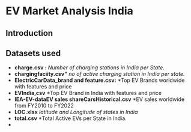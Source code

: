 # EV Market Analysis India

## Introduction


## Datasets used
- **charge.csv :** *Number of charging stations in India per State.*
- **chargingfaciity.csv"** *no of active charging station in India per state.*
- **ElectricCarData_brand and feature.csv:** *Top EV Brands worldwide with features and price
- **EVIndia,csv** *Top EV Brand in India with features and price
- **IEA-EV-dataEV sales shareCarsHistorical.csv** *EV sales worldwide from FY2010 to FY2022
- **LOC.xlsx** *latitude and Longitude of states in India*
- **total.csv** *Total Active EVs per State in India.
-  


